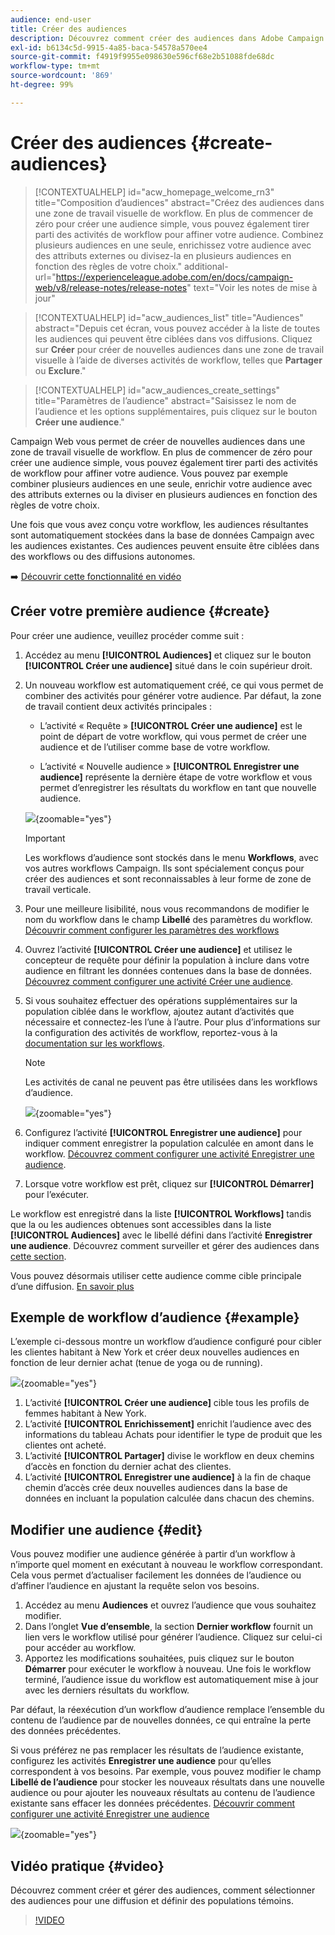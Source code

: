 ```yaml
---
audience: end-user
title: Créer des audiences
description: Découvrez comment créer des audiences dans Adobe Campaign Web
exl-id: b6134c5d-9915-4a85-baca-54578a570ee4
source-git-commit: f4919f9955e098630e596cf68e2b51088fde68dc
workflow-type: tm+mt
source-wordcount: '869'
ht-degree: 99%

---
```


# Créer des audiences {#create-audiences}

>[!CONTEXTUALHELP]
>id="acw_homepage_welcome_rn3"
>title="Composition d’audiences"
>abstract="Créez des audiences dans une zone de travail visuelle de workflow. En plus de commencer de zéro pour créer une audience simple, vous pouvez également tirer parti des activités de workflow pour affiner votre audience. Combinez plusieurs audiences en une seule, enrichissez votre audience avec des attributs externes ou divisez-la en plusieurs audiences en fonction des règles de votre choix."
>additional-url="https://experienceleague.adobe.com/en/docs/campaign-web/v8/release-notes/release-notes" text="Voir les notes de mise à jour"

>[!CONTEXTUALHELP]
>id="acw_audiences_list"
>title="Audiences"
>abstract="Depuis cet écran, vous pouvez accéder à la liste de toutes les audiences qui peuvent être ciblées dans vos diffusions. Cliquez sur **Créer** pour créer de nouvelles audiences dans une zone de travail visuelle à l’aide de diverses activités de workflow, telles que **Partager** ou **Exclure**."

>[!CONTEXTUALHELP]
>id="acw_audiences_create_settings"
>title="Paramètres de l’audience"
>abstract="Saisissez le nom de l’audience et les options supplémentaires, puis cliquez sur le bouton **Créer une audience**."

Campaign Web vous permet de créer de nouvelles audiences dans une zone de travail visuelle de workflow. En plus de commencer de zéro pour créer une audience simple, vous pouvez également tirer parti des activités de workflow pour affiner votre audience. Vous pouvez par exemple combiner plusieurs audiences en une seule, enrichir votre audience avec des attributs externes ou la diviser en plusieurs audiences en fonction des règles de votre choix.

Une fois que vous avez conçu votre workflow, les audiences résultantes sont automatiquement stockées dans la base de données Campaign avec les audiences existantes. Ces audiences peuvent ensuite être ciblées dans des workflows ou des diffusions autonomes.

➡️ [Découvrir cette fonctionnalité en vidéo](#video)

## Créer votre première audience {#create}

Pour créer une audience, veuillez procéder comme suit :

1. Accédez au menu **[!UICONTROL Audiences]** et cliquez sur le bouton **[!UICONTROL Créer une audience]** situé dans le coin supérieur droit.

1. Un nouveau workflow est automatiquement créé, ce qui vous permet de combiner des activités pour générer votre audience. Par défaut, la zone de travail contient deux activités principales :

   * L’activité « Requête » **[!UICONTROL Créer une audience]** est le point de départ de votre workflow, qui vous permet de créer une audience et de l’utiliser comme base de votre workflow.

   * L’activité « Nouvelle audience » **[!UICONTROL Enregistrer une audience]** représente la dernière étape de votre workflow et vous permet d’enregistrer les résultats du workflow en tant que nouvelle audience.

   ![](assets/create-audience-blank.png){zoomable=&quot;yes&quot;}

   >[!IMPORTANT]
   >
   >Les workflows d’audience sont stockés dans le menu **Workflows**, avec vos autres workflows Campaign. Ils sont spécialement conçus pour créer des audiences et sont reconnaissables à leur forme de zone de travail verticale.

1. Pour une meilleure lisibilité, nous vous recommandons de modifier le nom du workflow dans le champ **Libellé** des paramètres du workflow. [Découvrir comment configurer les paramètres des workflows](../workflows/workflow-settings.md)

1. Ouvrez l’activité **[!UICONTROL Créer une audience]** et utilisez le concepteur de requête pour définir la population à inclure dans votre audience en filtrant les données contenues dans la base de données. [Découvrez comment configurer une activité Créer une audience](../workflows/activities/build-audience.md).

1. Si vous souhaitez effectuer des opérations supplémentaires sur la population ciblée dans le workflow, ajoutez autant d’activités que nécessaire et connectez-les l’une à l’autre. Pour plus d’informations sur la configuration des activités de workflow, reportez-vous à la [documentation sur les workflows](../workflows/activities/about-activities.md).

   >[!NOTE]
   >
   >Les activités de canal ne peuvent pas être utilisées dans les workflows d’audience.

   ![](assets/audience-creation-canvas.png){zoomable=&quot;yes&quot;}

1. Configurez l’activité **[!UICONTROL Enregistrer une audience]** pour indiquer comment enregistrer la population calculée en amont dans le workflow. [Découvrez comment configurer une activité Enregistrer une audience](../workflows/activities/save-audience.md).

1. Lorsque votre workflow est prêt, cliquez sur **[!UICONTROL Démarrer]** pour l’exécuter.

Le workflow est enregistré dans la liste **[!UICONTROL Workflows]** tandis que la ou les audiences obtenues sont accessibles dans la liste **[!UICONTROL Audiences]** avec le libellé défini dans l’activité **Enregistrer une audience**. Découvrez comment surveiller et gérer des audiences dans [cette section](manage-audience.md).

Vous pouvez désormais utiliser cette audience comme cible principale d’une diffusion. [En savoir plus](add-audience.md)

## Exemple de workflow d’audience {#example}

L’exemple ci-dessous montre un workflow d’audience configuré pour cibler les clientes habitant à New York et créer deux nouvelles audiences en fonction de leur dernier achat (tenue de yoga ou de running).

![](assets/audiences-example.png){zoomable=&quot;yes&quot;}

1. L’activité **[!UICONTROL Créer une audience]** cible tous les profils de femmes habitant à New York.
1. L’activité **[!UICONTROL Enrichissement]** enrichit l’audience avec des informations du tableau Achats pour identifier le type de produit que les clientes ont acheté.
1. L’activité **[!UICONTROL Partager]** divise le workflow en deux chemins d’accès en fonction du dernier achat des clientes.
1. L’activité **[!UICONTROL Enregistrer une audience]** à la fin de chaque chemin d’accès crée deux nouvelles audiences dans la base de données en incluant la population calculée dans chacun des chemins.

## Modifier une audience {#edit}

Vous pouvez modifier une audience générée à partir d’un workflow à n’importe quel moment en exécutant à nouveau le workflow correspondant. Cela vous permet d’actualiser facilement les données de l’audience ou d’affiner l’audience en ajustant la requête selon vos besoins.

1. Accédez au menu **Audiences** et ouvrez l’audience que vous souhaitez modifier.
1. Dans l’onglet **Vue d’ensemble**, la section **Dernier workflow** fournit un lien vers le workflow utilisé pour générer l’audience. Cliquez sur celui-ci pour accéder au workflow.
1. Apportez les modifications souhaitées, puis cliquez sur le bouton **Démarrer** pour exécuter le workflow à nouveau. Une fois le workflow terminé, l’audience issue du workflow est automatiquement mise à jour avec les derniers résultats du workflow.

Par défaut, la réexécution d’un workflow d’audience remplace l’ensemble du contenu de l’audience par de nouvelles données, ce qui entraîne la perte des données précédentes.

Si vous préférez ne pas remplacer les résultats de l’audience existante, configurez les activités **Enregistrer une audience** pour qu’elles correspondent à vos besoins. Par exemple, vous pouvez modifier le champ **Libellé de l’audience** pour stocker les nouveaux résultats dans une nouvelle audience ou pour ajouter les nouveaux résultats au contenu de l’audience existante sans effacer les données précédentes. [Découvrir comment configurer une activité Enregistrer une audience](../workflows/activities/save-audience.md)

![](assets/edit-audience-save.png){zoomable=&quot;yes&quot;}

## Vidéo pratique {#video}

Découvrez comment créer et gérer des audiences, comment sélectionner des audiences pour une diffusion et définir des populations témoins.

>[!VIDEO](https://video.tv.adobe.com/v/3425861?quality=12)
